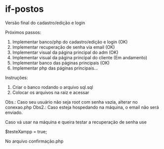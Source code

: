 # if-postos


Versão final do cadastro/edição e login

Próximos passos:

1. Implementar banco/php do cadastro/edição e login (OK)
2. Implementar recuperação de senha via email (OK)
3. Implementar visual da página principal do adm (OK)
4. Implementar visual da página principal do cliente (Em andamento)
5. Implementar banco das páginas principais (OK)
6. Implementar php das páginas principais...

Instruções:

1. Criar o banco rodando o arquivo sql.sql
2. Colocar os arquivos na raiz e acessar

Obs.: Caso seu usuário não seja root com senha vazia, alterar no conexao.php
Obs2.: Caso esteja hospedando na máquina, o email não será enviado.

Caso vá usar na máquina e queira testar a recuperação de senha use

$testeXampp = true; 

No arquivo confirmação.php
